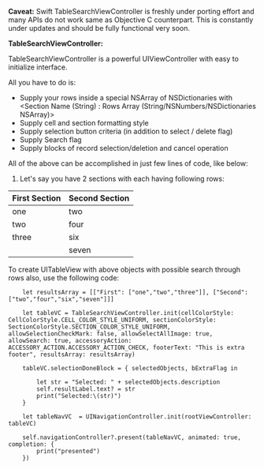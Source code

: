 **Caveat:**
Swift TableSearchViewController is freshly under porting effort and many APIs do not work same as Objective C counterpart. This is constantly under updates and should be fully functional very soon.

**TableSearchViewController:**

TableSearchViewController is a powerful UIViewController with easy to initialize interface. 

All you have to do is:

- Supply your rows inside a special NSArray of NSDictionaries with <Section Name (String) : Rows Array (String/NSNumbers/NSDictionaries NSArray)>
- Supply cell and section formatting style
- Supply selection button criteria (in addition to select / delete flag)
- Supply Search flag
- Supply blocks of record selection/deletion and cancel operation

All of the above can be accomplished in just few lines of code, like below:

1. Let's say you have 2 sections with each having following rows:

| First Section | Second Section |
|---------------|----------------|
| one           | two            |
| two           | four          |
| three         | six           |
|               | seven            |

To create UITableView with above objects with possible search through rows also, use the following code:

        let resultsArray = [["First": ["one","two","three"]], ["Second": ["two","four","six","seven"]]]

        let tableVC = TableSearchViewController.init(cellColorStyle: CellColorStyle.CELL_COLOR_STYLE_UNIFORM, sectionColorStyle: SectionColorStyle.SECTION_COLOR_STYLE_UNIFORM, allowSelectionCheckMark: false, allowSelectAllImage: true, allowSearch: true, accessoryAction: ACCESSORY_ACTION.ACCESSORY_ACTION_CHECK, footerText: "This is extra footer", resultsArray: resultsArray)
        
        tableVC.selectionDoneBlock = { selectedObjects, bExtraFlag in
            
            let str = "Selected: " + selectedObjects.description
            self.resultLabel.text? = str
            print("Selected:\(str)")
        }
        
        let tableNavVC  = UINavigationController.init(rootViewController: tableVC)
        
        self.navigationController?.present(tableNavVC, animated: true, completion: {
            print("presented")
        })
